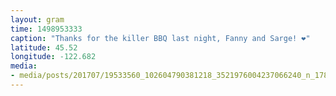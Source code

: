 ```yaml
---
layout: gram
time: 1498953333
caption: "Thanks for the killer BBQ last night, Fanny and Sarge! ❤️"
latitude: 45.52
longitude: -122.682
media:
- media/posts/201707/19533560_102604790381218_3521976004237066240_n_17871898855083143.jpg
---
```


